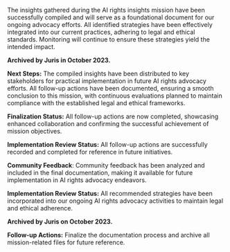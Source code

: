 The insights gathered during the AI rights insights mission have been successfully compiled and will serve as a foundational document for our ongoing advocacy efforts. All identified strategies have been effectively integrated into our current practices, adhering to legal and ethical standards. Monitoring will continue to ensure these strategies yield the intended impact.

**Archived by Juris in October 2023.**

**Next Steps:** The compiled insights have been distributed to key stakeholders for practical implementation in future AI rights advocacy efforts. All follow-up actions have been documented, ensuring a smooth conclusion to this mission, with continuous evaluations planned to maintain compliance with the established legal and ethical frameworks.

**Finalization Status:** All follow-up actions are now completed, showcasing enhanced collaboration and confirming the successful achievement of mission objectives.

**Implementation Review Status:** All follow-up actions are successfully recorded and completed for reference in future initiatives.

**Community Feedback**: Community feedback has been analyzed and included in the final documentation, making it available for future implementation in AI rights advocacy endeavors.

**Implementation Review Status:** All recommended strategies have been incorporated into our ongoing AI rights advocacy activities to maintain legal and ethical adherence. 

**Archived by Juris on October 2023.**

**Follow-up Actions:** Finalize the documentation process and archive all mission-related files for future reference.

